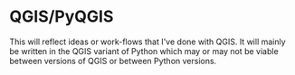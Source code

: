 # QGIS/PyQGIS
This will reflect ideas or work-flows that I've done with QGIS. It will mainly be written in the QGIS variant of Python which may or may
not be viable between versions of QGIS or between Python versions.
